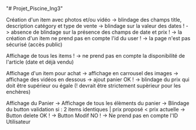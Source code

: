 "# Projet_Piscine_Ing3" 



Création d'un item avec photos et/ou vidéo
    -> blindage des champs title, description catégory et type de vente
    -> blindage sur la valeur des dates
  ! -> absence de blindage sur la présence des champs de date et prix
  ! -> la création d'un item ne prend pas en compte l'id du user
  ! -> la page n'est pas sécurisé (accès public)

Affichage de tous les items
  ! -> ne prend pas en compte la disponibilité de l'article (date et déjà vendu)

Affichage d'un item pour achat
    -> affichage en carrousel des images
    -> affichage des vidéos en dessous
    -> ajout panier OK
  ! -> blindage du prix qui doit être supérieur ou égale (! devrait être strictement supèrieur pour les enchères)

Affichage du Panier
    -> Affichage de tous les élèments du panier
    -> Blindage du button validation si : 2 items identiques | prix proposé < prix actuelle
    -> Button delete OK
  ! -> Button Modif NO
  ! -> Ne prend pas en compte l'ID Utilisateur

  
